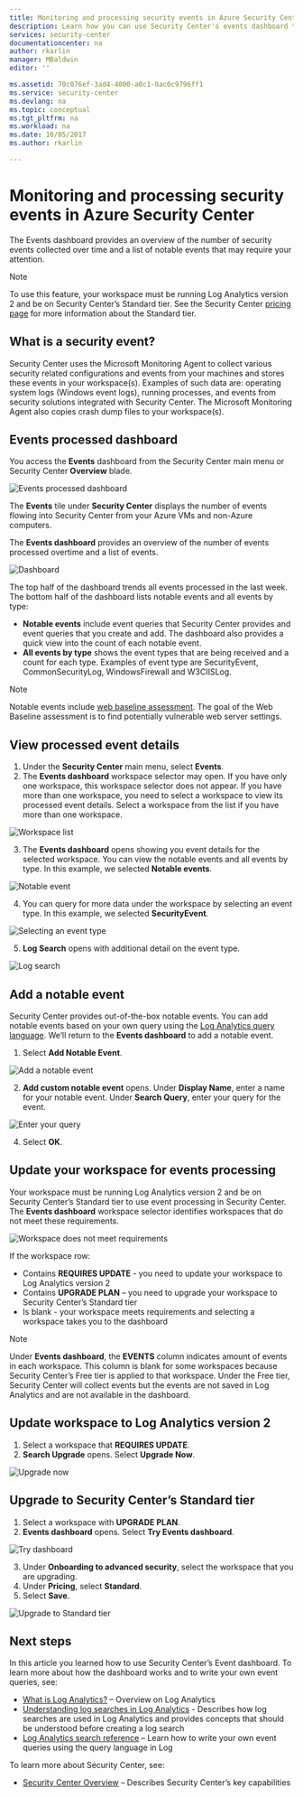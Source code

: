 ```yaml
---
title: Monitoring and processing security events in Azure Security Center | Microsoft Docs
description: Learn how you can use Security Center's events dashboard to see security events from your Azure VMs and non-Azure computers.
services: security-center
documentationcenter: na
author: rkarlin
manager: MBaldwin
editor: ''

ms.assetid: 70c076ef-3ad4-4000-a0c1-0ac0c9796ff1
ms.service: security-center
ms.devlang: na
ms.topic: conceptual
ms.tgt_pltfrm: na
ms.workload: na
ms.date: 10/05/2017
ms.author: rkarlin

---
```

# Monitoring and processing security events in Azure Security Center
The Events dashboard provides an overview of the number of security events collected over time and a list of notable events that may require your attention.  

> [!NOTE]
> To use this feature, your workspace must be running Log Analytics version 2 and be on Security Center’s Standard tier. See the Security Center [pricing page](security-center-pricing.md) for more information about the Standard tier.
>
>

## What is a security event?
Security Center uses the Microsoft Monitoring Agent to collect various security related configurations and events from your machines and stores these events in your workspace(s). Examples of such data are: operating system logs (Windows event logs), running processes, and events from security solutions integrated with Security Center. The Microsoft Monitoring Agent also copies crash dump files to your workspace(s).

## Events processed dashboard
You access the **Events** dashboard from the Security Center main menu or Security Center **Overview** blade.  

![Events processed dashboard][1]

The **Events** tile under **Security Center** displays the number of events flowing into Security Center from your Azure VMs and non-Azure   computers.

The **Events dashboard** provides an overview of the number of events processed overtime and a list of events.

 ![Dashboard][2]

 The top half of the dashboard trends all events processed in the last week. The bottom half of the dashboard lists notable events and all events by type:

 - **Notable events** include event queries that Security Center provides and event queries that you create and add. The dashboard also provides a quick view into the count of each notable event.
 - **All events by type** shows the event types that are being received and a count for each type. Examples of event type are SecurityEvent, CommonSecurityLog, WindowsFirewall and W3CIISLog.

> [!NOTE]
> Notable events include [web baseline assessment](https://docs.microsoft.com/azure/operations-management-suite/oms-security-web-baseline-assessment). The goal of the Web Baseline assessment is to find potentially vulnerable web server settings.

## View processed event details
1. Under the **Security Center** main menu, select **Events**.
2. The **Events dashboard** workspace selector may open. If you have only one workspace, this workspace selector does not appear. If you have more than one workspace, you need to select a workspace to view its processed event details. Select a workspace from the list if you have more than one workspace.

  ![Workspace list][3]

3. The **Events dashboard** opens showing you event details for the selected workspace. You can view the notable events and all events by type.  In this example, we selected **Notable events**.

  ![Notable event][4]

4. You can query for more data under the workspace by selecting an event type. In this example, we selected **SecurityEvent**.

  ![Selecting an event type][5]

5. **Log Search** opens with additional detail on the event type.

  ![Log search][6]

## Add a notable event
Security Center provides out-of-the-box notable events. You can add notable events based on your own query using the [Log Analytics query language](../log-analytics/log-analytics-search-reference.md). We’ll return to the **Events dashboard** to add a notable event.

1. Select **Add Notable Event**.

  ![Add a notable event][7]

2. **Add custom notable event** opens.  Under **Display Name**, enter a name for your notable event. Under **Search Query**, enter your query for the event.

  ![Enter your query][8]

4. Select **OK**.

## Update your workspace for events processing
Your workspace must be running Log Analytics version 2 and be on Security Center’s Standard tier to use event processing in Security Center. The **Events dashboard** workspace selector identifies workspaces that do not meet these requirements.

![Workspace does not meet requirements][9]

If the workspace row:

- Contains **REQUIRES UPDATE** - you need to update your workspace to Log Analytics version 2
- Contains **UPGRADE PLAN** – you need to upgrade your workspace to Security Center’s Standard tier
- Is blank - your workspace meets requirements and selecting a workspace takes you to the dashboard

> [!NOTE]
> Under **Events dashboard**, the **EVENTS** column indicates amount of events in each workspace.  This column is blank for some workspaces because Security Center’s Free tier is applied to that workspace. Under the Free tier, Security Center will collect events but the events are not saved in Log Analytics and are not available in the dashboard.
>
>

## Update workspace to Log Analytics version 2
1. Select a workspace that **REQUIRES UPDATE**.
2. **Search Upgrade** opens. Select **Upgrade Now**.

  ![Upgrade now][10]

## Upgrade to Security Center’s Standard tier
1. Select a workspace with **UPGRADE PLAN**.
2. **Events dashboard** opens. Select **Try Events dashboard**.

  ![Try dashboard][11]

3. Under **Onboarding to advanced security**, select the workspace that you are upgrading.
4. Under **Pricing**, select **Standard**.
5. Select **Save**.

  ![Upgrade to Standard tier][12]

## Next steps
In this article you learned how to use Security Center’s Event dashboard. To learn more about how the dashboard works and to write your own event queries, see:

- [What is Log Analytics?](../log-analytics/log-analytics-overview.md) – Overview on Log Analytics
- [Understanding log searches in Log Analytics](../log-analytics/log-analytics-log-search-new.md) - Describes how log searches are used in Log Analytics and provides concepts that should be understood before creating a log search
- [Log Analytics search reference](../log-analytics/log-analytics-search-reference.md) – Learn how to write your own event queries using the query language in Log

To learn more about Security Center, see:

- [Security Center Overview](security-center-intro.md) – Describes Security Center’s key capabilities

<!--Image references-->
[1]: ./media/security-center-events-dashboard/events-processed.png
[2]: ./media/security-center-events-dashboard/dashboard.png
[3]: ./media/security-center-events-dashboard/view-processed-event.png
[4]: ./media/security-center-events-dashboard/notable-event.png
[5]: ./media/security-center-events-dashboard/events-by-type.png
[6]: ./media/security-center-events-dashboard/log-search-detail.png
[7]: ./media/security-center-events-dashboard/add-notable-event.png
[8]: ./media/security-center-events-dashboard/create-query.png
[9]: ./media/security-center-events-dashboard/requires-update.png
[10]: ./media/security-center-events-dashboard/search-upgrade.png
[11]: ./media/security-center-events-dashboard/try-dashboard.png
[12]: ./media/security-center-events-dashboard/onboard-workspace.png

